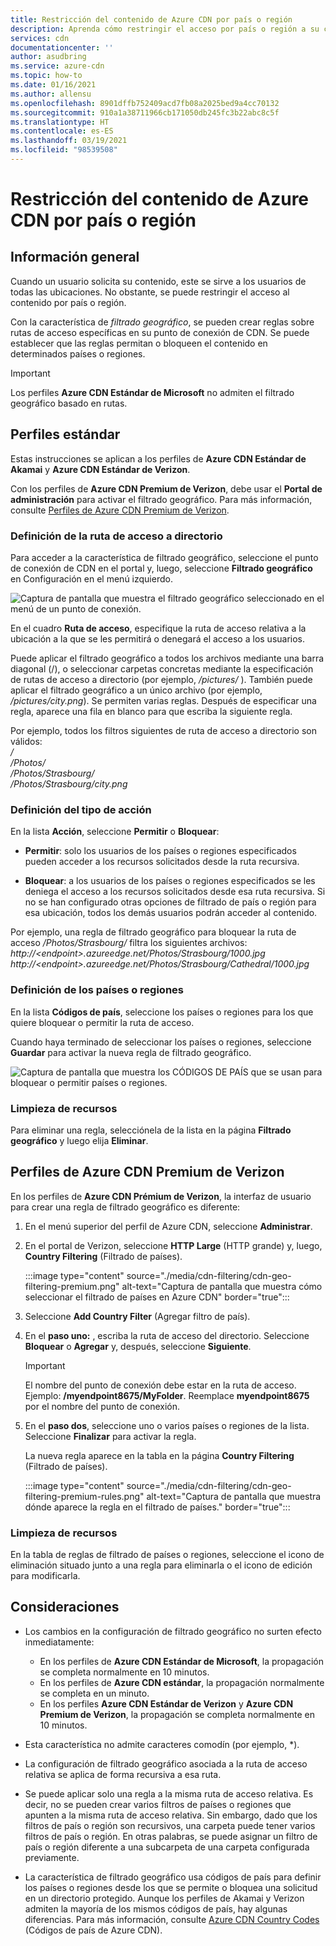 ```yaml
---
title: Restricción del contenido de Azure CDN por país o región
description: Aprenda cómo restringir el acceso por país o región a su contenido de Azure CDN mediante la característica de filtrado geográfico.
services: cdn
documentationcenter: ''
author: asudbring
ms.service: azure-cdn
ms.topic: how-to
ms.date: 01/16/2021
ms.author: allensu
ms.openlocfilehash: 8901dffb752409acd7fb08a2025bed9a4cc70132
ms.sourcegitcommit: 910a1a38711966cb171050db245fc3b22abc8c5f
ms.translationtype: HT
ms.contentlocale: es-ES
ms.lasthandoff: 03/19/2021
ms.locfileid: "98539508"
---
```

# <a name="restrict-azure-cdn-content-by-countryregion"></a>Restricción del contenido de Azure CDN por país o región

## <a name="overview"></a>Información general
Cuando un usuario solicita su contenido, este se sirve a los usuarios de todas las ubicaciones. No obstante, se puede restringir el acceso al contenido por país o región. 

Con la característica de *filtrado geográfico*, se pueden crear reglas sobre rutas de acceso específicas en su punto de conexión de CDN. Se puede establecer que las reglas permitan o bloqueen el contenido en determinados países o regiones.

> [!IMPORTANT]
> Los perfiles **Azure CDN Estándar de Microsoft** no admiten el filtrado geográfico basado en rutas.
> 

## <a name="standard-profiles"></a>Perfiles estándar

Estas instrucciones se aplican a los perfiles de **Azure CDN Estándar de Akamai** y **Azure CDN Estándar de Verizon**.

Con los perfiles de **Azure CDN Premium de Verizon**, debe usar el **Portal de administración** para activar el filtrado geográfico. Para más información, consulte [Perfiles de Azure CDN Premium de Verizon](#azure-cdn-premium-from-verizon-profiles).

### <a name="define-the-directory-path"></a>Definición de la ruta de acceso a directorio
Para acceder a la característica de filtrado geográfico, seleccione el punto de conexión de CDN en el portal y, luego, seleccione **Filtrado geográfico** en Configuración en el menú izquierdo. 

![Captura de pantalla que muestra el filtrado geográfico seleccionado en el menú de un punto de conexión.](./media/cdn-filtering/cdn-geo-filtering-standard.png)

En el cuadro **Ruta de acceso**, especifique la ruta de acceso relativa a la ubicación a la que se les permitirá o denegará el acceso a los usuarios. 

Puede aplicar el filtrado geográfico a todos los archivos mediante una barra diagonal (/), o seleccionar carpetas concretas mediante la especificación de rutas de acceso a directorio (por ejemplo, */pictures/* ). También puede aplicar el filtrado geográfico a un único archivo (por ejemplo, */pictures/city.png*). Se permiten varias reglas. Después de especificar una regla, aparece una fila en blanco para que escriba la siguiente regla.

Por ejemplo, todos los filtros siguientes de ruta de acceso a directorio son válidos:   
*/*                                 
*/Photos/*      
*/Photos/Strasbourg/*      
*/Photos/Strasbourg/city.png*

### <a name="define-the-type-of-action"></a>Definición del tipo de acción

En la lista **Acción**, seleccione **Permitir** o **Bloquear**: 

- **Permitir**: solo los usuarios de los países o regiones especificados pueden acceder a los recursos solicitados desde la ruta recursiva.

- **Bloquear**: a los usuarios de los países o regiones especificados se les deniega el acceso a los recursos solicitados desde esa ruta recursiva. Si no se han configurado otras opciones de filtrado de país o región para esa ubicación, todos los demás usuarios podrán acceder al contenido.

Por ejemplo, una regla de filtrado geográfico para bloquear la ruta de acceso */Photos/Strasbourg/* filtra los siguientes archivos:     
*http:\//\<endpoint>.azureedge.net/Photos/Strasbourg/1000.jpg*
*http:\//\<endpoint>.azureedge.net/Photos/Strasbourg/Cathedral/1000.jpg*

### <a name="define-the-countriesregions"></a>Definición de los países o regiones

En la lista **Códigos de país**, seleccione los países o regiones para los que quiere bloquear o permitir la ruta de acceso. 

Cuando haya terminado de seleccionar los países o regiones, seleccione **Guardar** para activar la nueva regla de filtrado geográfico. 

![Captura de pantalla que muestra los CÓDIGOS DE PAÍS que se usan para bloquear o permitir países o regiones.](./media/cdn-filtering/cdn-geo-filtering-rules.png)

### <a name="clean-up-resources"></a>Limpieza de recursos

Para eliminar una regla, selecciónela de la lista en la página **Filtrado geográfico** y luego elija **Eliminar**.

## <a name="azure-cdn-premium-from-verizon-profiles"></a>Perfiles de Azure CDN Premium de Verizon

En los perfiles de **Azure CDN Prémium de Verizon**, la interfaz de usuario para crear una regla de filtrado geográfico es diferente:

1. En el menú superior del perfil de Azure CDN, seleccione **Administrar**.

2. En el portal de Verizon, seleccione **HTTP Large** (HTTP grande) y, luego, **Country Filtering** (Filtrado de países).

    :::image type="content" source="./media/cdn-filtering/cdn-geo-filtering-premium.png" alt-text="Captura de pantalla que muestra cómo seleccionar el filtrado de países en Azure CDN" border="true":::
  
3. Seleccione **Add Country Filter** (Agregar filtro de país).

4. En el **paso uno:** , escriba la ruta de acceso del directorio. Seleccione **Bloquear** o **Agregar** y, después, seleccione **Siguiente**.

    > [!IMPORTANT]
    > El nombre del punto de conexión debe estar en la ruta de acceso.  Ejemplo: **/myendpoint8675/MyFolder**.  Reemplace **myendpoint8675** por el nombre del punto de conexión.
    > 
    
5. En el **paso dos**, seleccione uno o varios países o regiones de la lista. Seleccione **Finalizar** para activar la regla. 
    
    La nueva regla aparece en la tabla en la página **Country Filtering** (Filtrado de países).
    
    :::image type="content" source="./media/cdn-filtering/cdn-geo-filtering-premium-rules.png" alt-text="Captura de pantalla que muestra dónde aparece la regla en el filtrado de países." border="true":::
 
### <a name="clean-up-resources"></a>Limpieza de recursos
En la tabla de reglas de filtrado de países o regiones, seleccione el icono de eliminación situado junto a una regla para eliminarla o el icono de edición para modificarla.

## <a name="considerations"></a>Consideraciones
* Los cambios en la configuración de filtrado geográfico no surten efecto inmediatamente:
   * En los perfiles de **Azure CDN Estándar de Microsoft**, la propagación se completa normalmente en 10 minutos. 
   * En los perfiles de **Azure CDN estándar**, la propagación normalmente se completa en un minuto. 
   * En los perfiles **Azure CDN Estándar de Verizon** y **Azure CDN Premium de Verizon**, la propagación se completa normalmente en 10 minutos. 
 
* Esta característica no admite caracteres comodín (por ejemplo, *).

* La configuración de filtrado geográfico asociada a la ruta de acceso relativa se aplica de forma recursiva a esa ruta.

* Se puede aplicar solo una regla a la misma ruta de acceso relativa. Es decir, no se pueden crear varios filtros de países o regiones que apunten a la misma ruta de acceso relativa. Sin embargo, dado que los filtros de país o región son recursivos, una carpeta puede tener varios filtros de país o región. En otras palabras, se puede asignar un filtro de país o región diferente a una subcarpeta de una carpeta configurada previamente.

* La característica de filtrado geográfico usa códigos de país para definir los países o regiones desde los que se permite o bloquea una solicitud en un directorio protegido. Aunque los perfiles de Akamai y Verizon admiten la mayoría de los mismos códigos de país, hay algunas diferencias. Para más información, consulte [Azure CDN Country Codes](/previous-versions/azure/mt761717(v=azure.100)) (Códigos de país de Azure CDN). 


